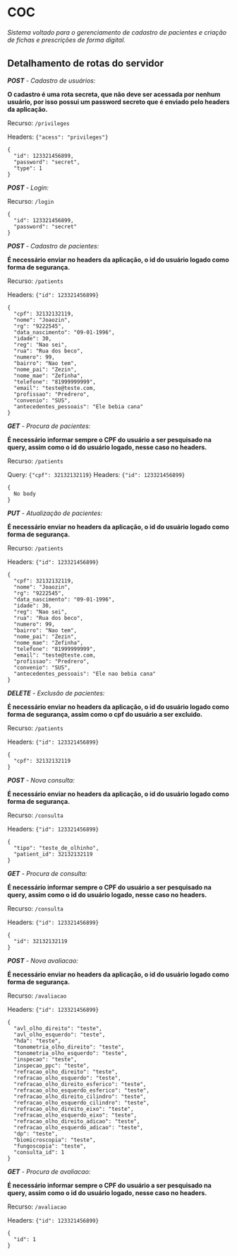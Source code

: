 # COC

###### Sistema voltado para o gerenciamento de cadastro de pacientes e criação de fichas e prescrições de forma digital.

## Detalhamento de rotas do servidor

_**POST** - Cadastro de usuários:_

**O cadastro é uma rota secreta, que não deve ser acessada por nenhum usuário, por isso possui um password secreto que é enviado pelo headers da aplicação.**

Recurso: `/privileges`

Headers: `{"acess": "privileges"}`

```
{
  "id": 123321456899,
  "password": "secret",
  "type": 1
}
```

_**POST** - Login:_

Recurso: `/login`

```
{
  "id": 123321456899,
  "password": "secret"
}
```

_**POST** - Cadastro de pacientes:_

**É necessário enviar no headers da aplicação, o id do usuário logado como forma de segurança.**

Recurso: `/patients`

Headers: `{"id": 123321456899}`

```
{
  "cpf": 32132132119,
  "nome": "Joaozin",
  "rg": "9222545",
  "data_nascimento": "09-01-1996",
  "idade": 30,
  "reg": "Nao sei",
  "rua": "Rua dos beco",
  "numero": 99,
  "bairro": "Nao tem",
  "nome_pai": "Zezin",
  "nome_mae": "Zefinha",
  "telefone": "81999999999",
  "email": "teste@teste.com,
  "profissao": "Predrero",
  "convenio": "SUS",
  "antecedentes_pessoais": "Ele bebia cana"
}
```

_**GET** - Procura de pacientes:_

**É necessário informar sempre o CPF do usuário a ser pesquisado na query, assim como o id do usuário logado, nesse caso no headers.**

Recurso: `/patients`

Query: `{"cpf": 32132132119}`
Headers: `{"id": 123321456899}`

```
{
  No body
}
```

_**PUT** - Atualização de pacientes:_

**É necessário enviar no headers da aplicação, o id do usuário logado como forma de segurança.**

Recurso: `/patients`

Headers: `{"id": 123321456899}`

```
{
  "cpf": 32132132119,
  "nome": "Joaozin",
  "rg": "9222545",
  "data_nascimento": "09-01-1996",
  "idade": 30,
  "reg": "Nao sei",
  "rua": "Rua dos beco",
  "numero": 99,
  "bairro": "Nao tem",
  "nome_pai": "Zezin",
  "nome_mae": "Zefinha",
  "telefone": "81999999999",
  "email": "teste@teste.com,
  "profissao": "Predrero",
  "convenio": "SUS",
  "antecedentes_pessoais": "Ele nao bebia cana"
}
```

_**DELETE** - Exclusão de pacientes:_

**É necessário enviar no headers da aplicação, o id do usuário logado como forma de segurança, assim como o cpf do usuário a ser excluido.**

Recurso: `/patients`

Headers: `{"id": 123321456899}`

```
{
  "cpf": 32132132119
}
```

_**POST** - Nova consulta:_

**É necessário enviar no headers da aplicação, o id do usuário logado como forma de segurança.**

Recurso: `/consulta`

Headers: `{"id": 123321456899}`

```
{
  "tipo": "teste_de_olhinho",
  "patient_id": 32132132119
}
```

_**GET** - Procura de consulta:_

**É necessário informar sempre o CPF do usuário a ser pesquisado na query, assim como o id do usuário logado, nesse caso no headers.**

Recurso: `/consulta`

Headers: `{"id": 123321456899}`

```
{
  "id": 32132132119
}
```

_**POST** - Nova avaliacao:_

**É necessário enviar no headers da aplicação, o id do usuário logado como forma de segurança.**

Recurso: `/avaliacao`

Headers: `{"id": 123321456899}`

```
{
  "avl_olho_direito": "teste",
  "avl_olho_esquerdo": "teste",
  "hda": "teste",
  "tonometria_olho_direito": "teste",
  "tonometria_olho_esquerdo": "teste",
  "inspecao": "teste",
  "inspecao_ppc": "teste",
  "refracao_olho_direito": "teste",
  "refracao_olho_esquerdo": "teste",
  "refracao_olho_direito_esferico": "teste",
  "refracao_olho_esquerdo_esferico": "teste",
  "refracao_olho_direito_cilindro": "teste",
  "refracao_olho_esquerdo_cilindro": "teste",
  "refracao_olho_direito_eixo": "teste",
  "refracao_olho_esquerdo_eixo": "teste",
  "refracao_olho_direito_adicao": "teste",
  "refracao_olho_esquerdo_adicao": "teste",
  "dp": "teste",
  "biomicroscopia": "teste",
  "fungoscopia": "teste",
  "consulta_id": 1
}
```

_**GET** - Procura de avaliacao:_

**É necessário informar sempre o CPF do usuário a ser pesquisado na query, assim como o id do usuário logado, nesse caso no headers.**

Recurso: `/avaliacao`

Headers: `{"id": 123321456899}`

```
{
  "id": 1
}
```
